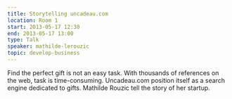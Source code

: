 ```yaml
---
title: Storytelling uncadeau.com
location: Room 1
start: 2013-05-17 12:30
end: 2013-05-17 13:00
type: Talk
speaker: mathilde-lerouzic
topic: develop-business
---
```


Find the perfect gift is not an easy task. With thousands of references on the web, task is time-consuming. Uncadeau.com position itself as a search engine dedicated to gifts. Mathilde Rouzic tell the story of her startup.